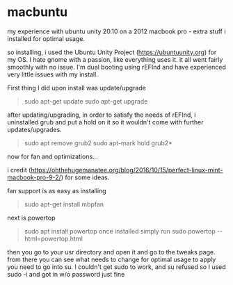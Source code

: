 # macbuntu
my experience with ubuntu unity 20.10 on a 2012 macbook pro - extra stuff i installed for optimal usage.


so installing, i used the Ubuntu Unity Project (https://ubuntuunity.org) for my OS. I hate gnome with a passion, like everything uses it. 
it all went fairly smoothly with no issue. I'm dual booting using rEFInd and have experienced very little issues with my install.

First thing I did upon install was update/upgrade
> sudo apt-get update
> sudo apt-get upgrade

after updating/upgrading, in order to satisfy the needs of rEFInd, i uninstalled grub and put a hold on it so it wouldn't come with further updates/upgrades.
> sudo apt remove grub2
> sudo apt-mark hold grub2*

now for fan and optimizations...

i credit (https://ohthehugemanatee.org/blog/2016/10/15/perfect-linux-mint-macbook-pro-9-2/) for some ideas.

fan support is as easy as installing
> sudo apt-get install mbpfan

next is powertop
> sudo apt install powertop
once installed simply run
> sudo powertop --html=powertop.html

then you go to your usr directory and open it and go to the tweaks page. from there you can see what needs to change for optimal usage
to apply you need to go into su. I couldn't get sudo to work, and su refused so I used sudo -i and got in w/o password just fine
